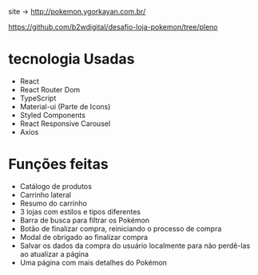 site -> http://pokemon.ygorkayan.com.br/

https://github.com/b2wdigital/desafio-loja-pokemon/tree/pleno

# tecnologia Usadas
  - React
  - React Router Dom
  - TypeScript
  - Material-ui (Parte de Icons)
  - Styled Components
  - React Responsive Carousel
  - Axios


# Funções feitas
- Catálogo de produtos
- Carrinho lateral
- Resumo do carrinho
- 3 lojas com estilos e tipos diferentes
- Barra de busca para filtrar os Pokémon
- Botão de finalizar compra, reiniciando o processo de compra
- Modal de obrigado ao finalizar compra
- Salvar os dados da compra do usuário localmente para não perdê-las ao atualizar a página
- Uma página com mais detalhes do Pokémon
